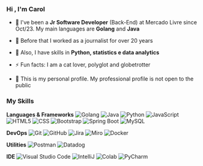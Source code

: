 <h3>Hi , I'm Carol</h3>

- 💼 I've been a **Jr Software Developer** (Back-End) at Mercado Livre since Oct/23. My main languages are **Golang** and **Java**

- 💬 Before that I worked as a journalist for over 20 years

- 🌱 Also, I have skills in **Python, statistics e data analytics**

- ⚡ Fun facts: I am a cat lover, polyglot and globetrotter
  
-  🤔 This is my personal profile. My professional profile is not open to the public

<h3>My Skills</h3>

**Languages & Frameworks**
![Golang](https://img.shields.io/badge/Go-00ADD8?logo=Go&logoColor=white&style=flat)
![Java](https://img.shields.io/badge/-Java-333333?style=flat&logo=Java&logoColor=007396)
![Python](https://img.shields.io/badge/Python-3776AB?style=flat&logo=python&logoColor=white)
![JavaScript](https://img.shields.io/badge/-JavaScript-333333?style=flat&logo=javascript)
![HTML5](https://img.shields.io/badge/-HTML5-333333?style=flat&logo=HTML5)
![CSS](https://img.shields.io/badge/-CSS-333333?style=flat&logo=CSS3&logoColor=1572B6)
![Bootstrap](https://img.shields.io/badge/Bootstrap-563D7C?style=flat&logo=bootstrap&logoColor=white)
![Spring Boot](https://img.shields.io/badge/Spring-6DB33F?style=flat&logo=spring&logoColor=white)
![MySQL](https://img.shields.io/badge/-MySQL-333333?style=flat&logo=mysql)

**DevOps**
![Git](https://img.shields.io/badge/-Git-333333?style=flat&logo=git)
![GitHub](https://img.shields.io/badge/-GitHub-333333?style=flat&logo=github)
![Jira](https://img.shields.io/badge/Jira-0052CC?style=flat&logo=Jira&logoColor=white)
![Miro](https://img.shields.io/badge/Miro-050038?style=flat&logo=Miro&logoColor=white)
![Docker](https://img.shields.io/badge/-Docker-333333?style=flat&logo=docker)

**Utilities**
![Postman](https://img.shields.io/badge/-Postman-333333?style=flat&logo=postman)
![Datadog](https://img.shields.io/badge/-DataDog-000?logo=datadog)

**IDE**
![Visual Studio Code](https://img.shields.io/badge/-Visual%20Studio%20Code-333333?style=flat&logo=visual-studio-code&logoColor=007ACC)
![IntelliJ](https://img.shields.io/badge/IntelliJ_IDEA-000000.svg?style=flat&logo=intellij-idea&logoColor=white)
![Colab](https://img.shields.io/badge/Colab-F9AB00?style=flat&logo=googlecolab&color=525252)
![PyCharm](https://img.shields.io/badge/PyCharm-000000.svg?&style=flat&logo=PyCharm&logoColor=white)

